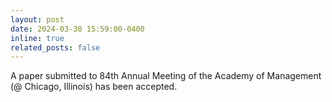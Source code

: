 ```yaml
---
layout: post
date: 2024-03-30 15:59:00-0400
inline: true
related_posts: false
---
```


A paper submitted to 84th Annual Meeting of the Academy of Management (@ Chicago, Illinois) has been accepted.
